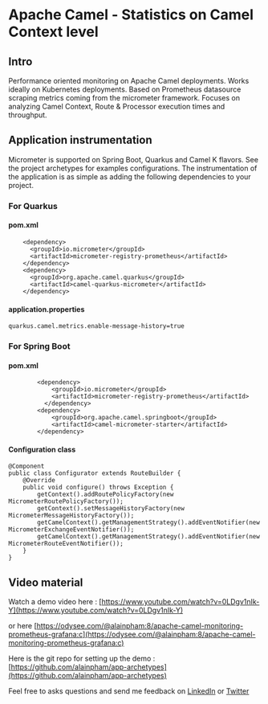 # Apache Camel - Statistics on Camel Context level

## Intro
Performance oriented monitoring on Apache Camel deployments. Works ideally on Kubernetes deployments. Based on Prometheus datasource scraping metrics coming from the micrometer framework. Focuses on analyzing Camel Context, Route & Processor execution times and throughput.

## Application instrumentation

Micrometer is supported on Spring Boot, Quarkus and Camel K flavors. See the project archetypes for examples configurations. The instrumentation of the application is as simple as adding the following  dependencies to your project.

### For Quarkus

#### pom.xml
```
    <dependency>
      <groupId>io.micrometer</groupId>
      <artifactId>micrometer-registry-prometheus</artifactId>
    </dependency>
    <dependency>
      <groupId>org.apache.camel.quarkus</groupId>
      <artifactId>camel-quarkus-micrometer</artifactId>
    </dependency>
```
#### application.properties

```
quarkus.camel.metrics.enable-message-history=true
```
### For Spring Boot

#### pom.xml
```
        <dependency>
            <groupId>io.micrometer</groupId>
            <artifactId>micrometer-registry-prometheus</artifactId>
          </dependency>
        <dependency>
            <groupId>org.apache.camel.springboot</groupId>
            <artifactId>camel-micrometer-starter</artifactId>
        </dependency>
```

#### Configuration class
```
@Component
public class Configurator extends RouteBuilder {
	@Override
	public void configure() throws Exception {
		getContext().addRoutePolicyFactory(new MicrometerRoutePolicyFactory());
		getContext().setMessageHistoryFactory(new MicrometerMessageHistoryFactory());
		getCamelContext().getManagementStrategy().addEventNotifier(new MicrometerExchangeEventNotifier());
		getCamelContext().getManagementStrategy().addEventNotifier(new MicrometerRouteEventNotifier());
	}
}
```

## Video material

Watch a demo video here :
[https://www.youtube.com/watch?v=0LDgv1nIk-Y](https://www.youtube.com/watch?v=0LDgv1nIk-Y)

or here
[https://odysee.com/@alainpham:8/apache-camel-monitoring-prometheus-grafana:c](https://odysee.com/@alainpham:8/apache-camel-monitoring-prometheus-grafana:c)

Here is the git repo for setting up the demo : [https://github.com/alainpham/app-archetypes](https://github.com/alainpham/app-archetypes)

Feel free to asks questions and send me feedback on [LinkedIn](https://www.linkedin.com/in/alainpham/)
or [Twitter](https://twitter.com/alainphm)
